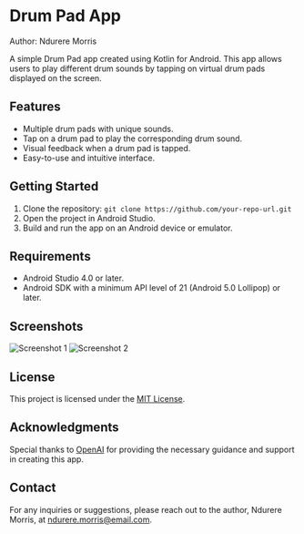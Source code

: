 # Drum Pad App

Author: Ndurere Morris

A simple Drum Pad app created using Kotlin for Android. This app allows users to play different drum sounds by tapping on virtual drum pads displayed on the screen.

## Features

- Multiple drum pads with unique sounds.
- Tap on a drum pad to play the corresponding drum sound.
- Visual feedback when a drum pad is tapped.
- Easy-to-use and intuitive interface.

## Getting Started

1. Clone the repository: `git clone https://github.com/your-repo-url.git`
2. Open the project in Android Studio.
3. Build and run the app on an Android device or emulator.

## Requirements

- Android Studio 4.0 or later.
- Android SDK with a minimum API level of 21 (Android 5.0 Lollipop) or later.

## Screenshots

![Screenshot 1](screenshots/screenshot1.png)
![Screenshot 2](screenshots/screenshot2.png)

## License

This project is licensed under the [MIT License](LICENSE).

## Acknowledgments

Special thanks to [OpenAI](https://openai.com) for providing the necessary guidance and support in creating this app.

## Contact

For any inquiries or suggestions, please reach out to the author, Ndurere Morris, at ndurere.morris@email.com.

